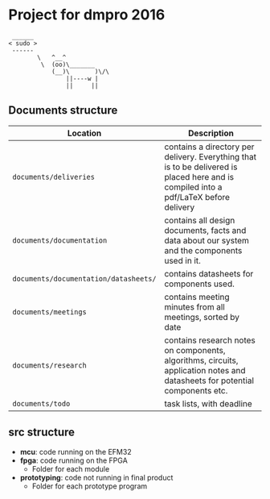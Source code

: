 Project for dmpro 2016
===========================

```
 ______
< sudo >
 ------
        \   ^__^
         \  (oo)\_______
            (__)\       )\/\
                ||----w |
                ||     ||
```

Documents structure
--------------------

| Location | Description |
| -------- | ----------- |
| `documents/deliveries` | contains a directory per delivery. Everything that is to be delivered is placed here and is compiled into a pdf/LaTeX before delivery |
| `documents/documentation` | contains all design documents, facts and data about our system and the components used in it. |
| `documents/documentation/datasheets/` | contains datasheets for components used. |
| `documents/meetings` | contains meeting minutes from all meetings, sorted by date |
| `documents/research` | contains research notes on components, algorithms, circuits, application notes and datasheets for potential components etc. |
| `documents/todo` | task lists, with deadline |


src structure
-------------------

* **mcu**: code running on the EFM32
* **fpga**: code running on the FPGA
  * Folder for each module
* **prototyping**: code not running in final product
  * Folder for each prototype program

